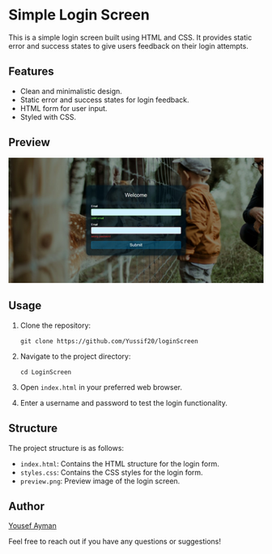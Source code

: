 # Simple Login Screen

This is a simple login screen built using HTML and CSS. It provides static error and success states to give users feedback on their login attempts.

## Features

- Clean and minimalistic design.
- Static error and success states for login feedback.
- HTML form for user input.
- Styled with CSS.

## Preview

![Login Screen Preview](preview.jpeg)

## Usage

1. Clone the repository:

   ```
   git clone https://github.com/Yussif20/loginScreen
   ```

2. Navigate to the project directory:

   ```
   cd LoginScreen
   ```

3. Open `index.html` in your preferred web browser.

4. Enter a username and password to test the login functionality.

## Structure

The project structure is as follows:

- `index.html`: Contains the HTML structure for the login form.
- `styles.css`: Contains the CSS styles for the login form.
- `preview.png`: Preview image of the login screen.

## Author

[Yousef Ayman](https://github.com/Yussif20)

Feel free to reach out if you have any questions or suggestions!
